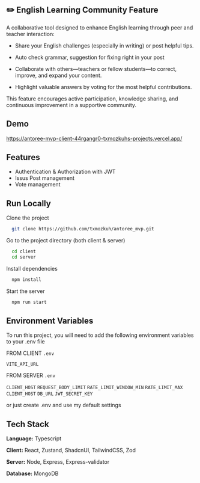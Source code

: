 ## ✏️ English Learning Community Feature

A collaborative tool designed to enhance English learning through peer and teacher interaction:

+ Share your English challenges (especially in writing) or post helpful tips.

+ Auto check grammar, suggestion for fixing right in your post

+ Collaborate with others—teachers or fellow students—to correct, improve, and expand your content.

+ Highlight valuable answers by voting for the most helpful contributions.

This feature encourages active participation, knowledge sharing, and continuous improvement in a supportive community.
## Demo

https://antoree-mvp-client-44rgangr0-txmozkuhs-projects.vercel.app/


## Features

- Authentication & Authorization with JWT 
- Issus Post management
- Vote management



## Run Locally

Clone the project

```bash
  git clone https://github.com/txmozkuh/antoree_mvp.git
```

Go to the project directory (both client & server)

```bash
  cd client
  cd server
```

Install dependencies

```bash
  npm install
```

Start the server

```bash
  npm run start
```


## Environment Variables

To run this project, you will need to add the following environment variables to your .env file

FROM CLIENT `.env`

`VITE_API_URL` 

FROM SERVER `.env`

`CLIENT_HOST` `REQUEST_BODY_LIMIT` `RATE_LIMIT_WINDOW_MIN` `RATE_LIMIT_MAX`
` CLIENT_HOST` `DB_URL` `JWT_SECRET_KEY`

or just create .env and use my default settings
## Tech Stack

**Language:** Typescript

**Client:** React, Zustand, ShadcnUI, TailwindCSS, Zod

**Server:** Node, Express, Express-validator

**Database:** MongoDB

